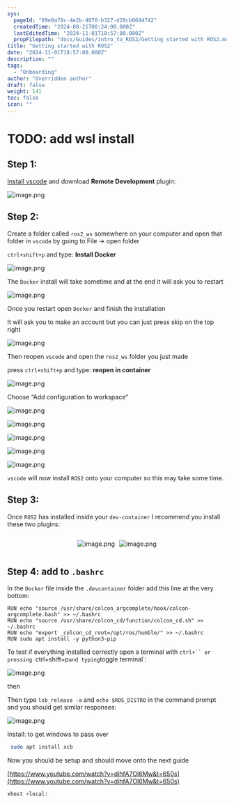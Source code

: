 ```yaml
---
sys:
  pageId: "89e0a78c-4e2b-4070-b327-d28cb0694742"
  createdTime: "2024-08-21T00:24:00.000Z"
  lastEditedTime: "2024-11-01T18:57:00.000Z"
  propFilepath: "docs/Guides/intro_to_ROS2/Getting started with ROS2.md"
title: "Getting started with ROS2"
date: "2024-11-01T18:57:00.000Z"
description: ""
tags:
  - "Onboarding"
author: "Overridden author"
draft: false
weight: 141
toc: false
icon: ""
---
```


# TODO: add wsl install

## Step 1:

[Install vscode](https://code.visualstudio.com/download) and download **Remote Development** plugin:

![image.png](https://prod-files-secure.s3.us-west-2.amazonaws.com/d518164a-d88e-44d1-a4ee-3adb3bd8bce0/efb52993-1881-4a40-b95e-6f020334f022/image.png?X-Amz-Algorithm=AWS4-HMAC-SHA256&X-Amz-Content-Sha256=UNSIGNED-PAYLOAD&X-Amz-Credential=ASIAZI2LB4665KQGSOW6%2F20250216%2Fus-west-2%2Fs3%2Faws4_request&X-Amz-Date=20250216T220254Z&X-Amz-Expires=3600&X-Amz-Security-Token=IQoJb3JpZ2luX2VjED0aCXVzLXdlc3QtMiJIMEYCIQDMWvYbeufkGajRSlzDW5VtkqWflVUNFZgQU9cQwkX0bQIhAMtkUtHI7IUWpaZfcaRG9PCKEcDNrpkhdXC%2FFERm0iPbKv8DCGYQABoMNjM3NDIzMTgzODA1IgzMaJ5qhWMinT6R2x4q3AMS91qH3eKabc30nPcVRruFkwLYQPn%2Fb1W3frbIv9OF467IGUIzbPnrZl9ZknRiuQyXlByDdbyjZ9eQ%2FqUkNuiCKRq6krBfXNo8uId6JTnFKQJwJKIbNTc3gd2KLZ9p1bLSBI9r6BnX5wCzbEVkcQYdihdsp2Z3GsIoePTIU46iBOhw0SNxOaimTix5%2FSJQXV379Vh%2B8%2FMUbJLMIn9ZCQy4gb2WOEPeZwla7qD6tXJLukcsmNeU2SHf5MmoSpX1zSNtZtc%2Fl6l3V%2B%2BLN4350dNWMrrp%2F5VGQIC8StfrNHFuLZuPcIqSMh%2BzK88%2FbihA12OeDL0xSTxEtAr29dMQJ2prhPMTdqBlmFjzH3eurnaeVR8rcsQ1Z%2BVo6JRamVcw4KO2ITjs1mMQrp3jz9GhscTmfg%2BG8dBwkZOpZmEWzSZUH%2BeRUKVcAcBaWOa6h6qMssxQfZd4KhIShN6PjMY%2BUUIXNYNLlgRGDg6LtOa%2FwTf4e1RX7lAwBrZxPNPRFeWrakQ4F9%2BUvAIMbwGxfqQWSDe6dRLujkHm7M7svY%2B4%2B388GuJdvKlFjA2RDP0FalqlUO3O4fM3nJi0DUPOiDuEsz8kRQ0tQYL5mNGQjCPTg01T7prI5SUVEUXBCjtOeDDKpMm9BjqkAUR%2FW4tSrPbk2l0t0VmQGl266ABfhr4E6dDF1F%2FILK%2B3Z6yrMTIG9zk0MwCXsCUtIOciBSRDj9sIT867mn1JV4VarhvkdHzJ5KBKsfreeotQJUks1bQAlFYSwABbh7r11IljnUzPOwlVYR%2FQKfYSm9vlHxdLmEl0zyHGEoMLaxv8suF9TSDDoQQGik0QiSjrugxLT2aZ1mBnAihrNXmhoq4o%2FnNP&X-Amz-Signature=46945bf2bed888fb61c6abdaa61526e5a2cf9307ea336d29d90191d286d8acc2&X-Amz-SignedHeaders=host&x-id=GetObject)

## Step 2:

Create a folder called `ros2_ws` somewhere on your computer and open that folder in `vscode` by going to File → open folder 

`ctrl+shift+p` and type: **Install Docker**

![image.png](https://prod-files-secure.s3.us-west-2.amazonaws.com/d518164a-d88e-44d1-a4ee-3adb3bd8bce0/2269dc0e-1cd5-47ff-bceb-c04ad9b2eab0/image.png?X-Amz-Algorithm=AWS4-HMAC-SHA256&X-Amz-Content-Sha256=UNSIGNED-PAYLOAD&X-Amz-Credential=ASIAZI2LB4665KQGSOW6%2F20250216%2Fus-west-2%2Fs3%2Faws4_request&X-Amz-Date=20250216T220254Z&X-Amz-Expires=3600&X-Amz-Security-Token=IQoJb3JpZ2luX2VjED0aCXVzLXdlc3QtMiJIMEYCIQDMWvYbeufkGajRSlzDW5VtkqWflVUNFZgQU9cQwkX0bQIhAMtkUtHI7IUWpaZfcaRG9PCKEcDNrpkhdXC%2FFERm0iPbKv8DCGYQABoMNjM3NDIzMTgzODA1IgzMaJ5qhWMinT6R2x4q3AMS91qH3eKabc30nPcVRruFkwLYQPn%2Fb1W3frbIv9OF467IGUIzbPnrZl9ZknRiuQyXlByDdbyjZ9eQ%2FqUkNuiCKRq6krBfXNo8uId6JTnFKQJwJKIbNTc3gd2KLZ9p1bLSBI9r6BnX5wCzbEVkcQYdihdsp2Z3GsIoePTIU46iBOhw0SNxOaimTix5%2FSJQXV379Vh%2B8%2FMUbJLMIn9ZCQy4gb2WOEPeZwla7qD6tXJLukcsmNeU2SHf5MmoSpX1zSNtZtc%2Fl6l3V%2B%2BLN4350dNWMrrp%2F5VGQIC8StfrNHFuLZuPcIqSMh%2BzK88%2FbihA12OeDL0xSTxEtAr29dMQJ2prhPMTdqBlmFjzH3eurnaeVR8rcsQ1Z%2BVo6JRamVcw4KO2ITjs1mMQrp3jz9GhscTmfg%2BG8dBwkZOpZmEWzSZUH%2BeRUKVcAcBaWOa6h6qMssxQfZd4KhIShN6PjMY%2BUUIXNYNLlgRGDg6LtOa%2FwTf4e1RX7lAwBrZxPNPRFeWrakQ4F9%2BUvAIMbwGxfqQWSDe6dRLujkHm7M7svY%2B4%2B388GuJdvKlFjA2RDP0FalqlUO3O4fM3nJi0DUPOiDuEsz8kRQ0tQYL5mNGQjCPTg01T7prI5SUVEUXBCjtOeDDKpMm9BjqkAUR%2FW4tSrPbk2l0t0VmQGl266ABfhr4E6dDF1F%2FILK%2B3Z6yrMTIG9zk0MwCXsCUtIOciBSRDj9sIT867mn1JV4VarhvkdHzJ5KBKsfreeotQJUks1bQAlFYSwABbh7r11IljnUzPOwlVYR%2FQKfYSm9vlHxdLmEl0zyHGEoMLaxv8suF9TSDDoQQGik0QiSjrugxLT2aZ1mBnAihrNXmhoq4o%2FnNP&X-Amz-Signature=788f3bf7bf51faf7cb776ea6c9fb5a573ae464e3778ae50630ae31823ed5d96e&X-Amz-SignedHeaders=host&x-id=GetObject)

The `Docker` install will take sometime and at the end it will ask you to restart

![image.png](https://prod-files-secure.s3.us-west-2.amazonaws.com/d518164a-d88e-44d1-a4ee-3adb3bd8bce0/ed233f78-be33-4b1f-b89c-9c346c0e961e/image.png?X-Amz-Algorithm=AWS4-HMAC-SHA256&X-Amz-Content-Sha256=UNSIGNED-PAYLOAD&X-Amz-Credential=ASIAZI2LB4665KQGSOW6%2F20250216%2Fus-west-2%2Fs3%2Faws4_request&X-Amz-Date=20250216T220254Z&X-Amz-Expires=3600&X-Amz-Security-Token=IQoJb3JpZ2luX2VjED0aCXVzLXdlc3QtMiJIMEYCIQDMWvYbeufkGajRSlzDW5VtkqWflVUNFZgQU9cQwkX0bQIhAMtkUtHI7IUWpaZfcaRG9PCKEcDNrpkhdXC%2FFERm0iPbKv8DCGYQABoMNjM3NDIzMTgzODA1IgzMaJ5qhWMinT6R2x4q3AMS91qH3eKabc30nPcVRruFkwLYQPn%2Fb1W3frbIv9OF467IGUIzbPnrZl9ZknRiuQyXlByDdbyjZ9eQ%2FqUkNuiCKRq6krBfXNo8uId6JTnFKQJwJKIbNTc3gd2KLZ9p1bLSBI9r6BnX5wCzbEVkcQYdihdsp2Z3GsIoePTIU46iBOhw0SNxOaimTix5%2FSJQXV379Vh%2B8%2FMUbJLMIn9ZCQy4gb2WOEPeZwla7qD6tXJLukcsmNeU2SHf5MmoSpX1zSNtZtc%2Fl6l3V%2B%2BLN4350dNWMrrp%2F5VGQIC8StfrNHFuLZuPcIqSMh%2BzK88%2FbihA12OeDL0xSTxEtAr29dMQJ2prhPMTdqBlmFjzH3eurnaeVR8rcsQ1Z%2BVo6JRamVcw4KO2ITjs1mMQrp3jz9GhscTmfg%2BG8dBwkZOpZmEWzSZUH%2BeRUKVcAcBaWOa6h6qMssxQfZd4KhIShN6PjMY%2BUUIXNYNLlgRGDg6LtOa%2FwTf4e1RX7lAwBrZxPNPRFeWrakQ4F9%2BUvAIMbwGxfqQWSDe6dRLujkHm7M7svY%2B4%2B388GuJdvKlFjA2RDP0FalqlUO3O4fM3nJi0DUPOiDuEsz8kRQ0tQYL5mNGQjCPTg01T7prI5SUVEUXBCjtOeDDKpMm9BjqkAUR%2FW4tSrPbk2l0t0VmQGl266ABfhr4E6dDF1F%2FILK%2B3Z6yrMTIG9zk0MwCXsCUtIOciBSRDj9sIT867mn1JV4VarhvkdHzJ5KBKsfreeotQJUks1bQAlFYSwABbh7r11IljnUzPOwlVYR%2FQKfYSm9vlHxdLmEl0zyHGEoMLaxv8suF9TSDDoQQGik0QiSjrugxLT2aZ1mBnAihrNXmhoq4o%2FnNP&X-Amz-Signature=6a1120e94718ad19780f6b46ca65f7061309bef3fe120b59e75ab3feb01ca6dd&X-Amz-SignedHeaders=host&x-id=GetObject)

Once you restart open `Docker` and finish the installation

It will ask you to make an account but you can just press skip on the top right

![image.png](https://prod-files-secure.s3.us-west-2.amazonaws.com/d518164a-d88e-44d1-a4ee-3adb3bd8bce0/21010ad9-1659-4fd9-9f59-9932a09b2a3d/image.png?X-Amz-Algorithm=AWS4-HMAC-SHA256&X-Amz-Content-Sha256=UNSIGNED-PAYLOAD&X-Amz-Credential=ASIAZI2LB4665KQGSOW6%2F20250216%2Fus-west-2%2Fs3%2Faws4_request&X-Amz-Date=20250216T220254Z&X-Amz-Expires=3600&X-Amz-Security-Token=IQoJb3JpZ2luX2VjED0aCXVzLXdlc3QtMiJIMEYCIQDMWvYbeufkGajRSlzDW5VtkqWflVUNFZgQU9cQwkX0bQIhAMtkUtHI7IUWpaZfcaRG9PCKEcDNrpkhdXC%2FFERm0iPbKv8DCGYQABoMNjM3NDIzMTgzODA1IgzMaJ5qhWMinT6R2x4q3AMS91qH3eKabc30nPcVRruFkwLYQPn%2Fb1W3frbIv9OF467IGUIzbPnrZl9ZknRiuQyXlByDdbyjZ9eQ%2FqUkNuiCKRq6krBfXNo8uId6JTnFKQJwJKIbNTc3gd2KLZ9p1bLSBI9r6BnX5wCzbEVkcQYdihdsp2Z3GsIoePTIU46iBOhw0SNxOaimTix5%2FSJQXV379Vh%2B8%2FMUbJLMIn9ZCQy4gb2WOEPeZwla7qD6tXJLukcsmNeU2SHf5MmoSpX1zSNtZtc%2Fl6l3V%2B%2BLN4350dNWMrrp%2F5VGQIC8StfrNHFuLZuPcIqSMh%2BzK88%2FbihA12OeDL0xSTxEtAr29dMQJ2prhPMTdqBlmFjzH3eurnaeVR8rcsQ1Z%2BVo6JRamVcw4KO2ITjs1mMQrp3jz9GhscTmfg%2BG8dBwkZOpZmEWzSZUH%2BeRUKVcAcBaWOa6h6qMssxQfZd4KhIShN6PjMY%2BUUIXNYNLlgRGDg6LtOa%2FwTf4e1RX7lAwBrZxPNPRFeWrakQ4F9%2BUvAIMbwGxfqQWSDe6dRLujkHm7M7svY%2B4%2B388GuJdvKlFjA2RDP0FalqlUO3O4fM3nJi0DUPOiDuEsz8kRQ0tQYL5mNGQjCPTg01T7prI5SUVEUXBCjtOeDDKpMm9BjqkAUR%2FW4tSrPbk2l0t0VmQGl266ABfhr4E6dDF1F%2FILK%2B3Z6yrMTIG9zk0MwCXsCUtIOciBSRDj9sIT867mn1JV4VarhvkdHzJ5KBKsfreeotQJUks1bQAlFYSwABbh7r11IljnUzPOwlVYR%2FQKfYSm9vlHxdLmEl0zyHGEoMLaxv8suF9TSDDoQQGik0QiSjrugxLT2aZ1mBnAihrNXmhoq4o%2FnNP&X-Amz-Signature=641f136d4722b93182e67abd949726727805ca1205086d0e951213f6b2aa1491&X-Amz-SignedHeaders=host&x-id=GetObject)

Then reopen `vscode` and open the `ros2_ws` folder you just made

press `ctrl+shift+p` and type: **reopen in container**

![image.png](https://prod-files-secure.s3.us-west-2.amazonaws.com/d518164a-d88e-44d1-a4ee-3adb3bd8bce0/4e93b8c2-41ad-488c-8095-c74205196118/image.png?X-Amz-Algorithm=AWS4-HMAC-SHA256&X-Amz-Content-Sha256=UNSIGNED-PAYLOAD&X-Amz-Credential=ASIAZI2LB4665KQGSOW6%2F20250216%2Fus-west-2%2Fs3%2Faws4_request&X-Amz-Date=20250216T220254Z&X-Amz-Expires=3600&X-Amz-Security-Token=IQoJb3JpZ2luX2VjED0aCXVzLXdlc3QtMiJIMEYCIQDMWvYbeufkGajRSlzDW5VtkqWflVUNFZgQU9cQwkX0bQIhAMtkUtHI7IUWpaZfcaRG9PCKEcDNrpkhdXC%2FFERm0iPbKv8DCGYQABoMNjM3NDIzMTgzODA1IgzMaJ5qhWMinT6R2x4q3AMS91qH3eKabc30nPcVRruFkwLYQPn%2Fb1W3frbIv9OF467IGUIzbPnrZl9ZknRiuQyXlByDdbyjZ9eQ%2FqUkNuiCKRq6krBfXNo8uId6JTnFKQJwJKIbNTc3gd2KLZ9p1bLSBI9r6BnX5wCzbEVkcQYdihdsp2Z3GsIoePTIU46iBOhw0SNxOaimTix5%2FSJQXV379Vh%2B8%2FMUbJLMIn9ZCQy4gb2WOEPeZwla7qD6tXJLukcsmNeU2SHf5MmoSpX1zSNtZtc%2Fl6l3V%2B%2BLN4350dNWMrrp%2F5VGQIC8StfrNHFuLZuPcIqSMh%2BzK88%2FbihA12OeDL0xSTxEtAr29dMQJ2prhPMTdqBlmFjzH3eurnaeVR8rcsQ1Z%2BVo6JRamVcw4KO2ITjs1mMQrp3jz9GhscTmfg%2BG8dBwkZOpZmEWzSZUH%2BeRUKVcAcBaWOa6h6qMssxQfZd4KhIShN6PjMY%2BUUIXNYNLlgRGDg6LtOa%2FwTf4e1RX7lAwBrZxPNPRFeWrakQ4F9%2BUvAIMbwGxfqQWSDe6dRLujkHm7M7svY%2B4%2B388GuJdvKlFjA2RDP0FalqlUO3O4fM3nJi0DUPOiDuEsz8kRQ0tQYL5mNGQjCPTg01T7prI5SUVEUXBCjtOeDDKpMm9BjqkAUR%2FW4tSrPbk2l0t0VmQGl266ABfhr4E6dDF1F%2FILK%2B3Z6yrMTIG9zk0MwCXsCUtIOciBSRDj9sIT867mn1JV4VarhvkdHzJ5KBKsfreeotQJUks1bQAlFYSwABbh7r11IljnUzPOwlVYR%2FQKfYSm9vlHxdLmEl0zyHGEoMLaxv8suF9TSDDoQQGik0QiSjrugxLT2aZ1mBnAihrNXmhoq4o%2FnNP&X-Amz-Signature=a821e72fd55b49927ef73a44783b4a0f8c2aa54609bde4916857518cc5ac5e8f&X-Amz-SignedHeaders=host&x-id=GetObject)

Choose “Add configuration to workspace”

![image.png](https://prod-files-secure.s3.us-west-2.amazonaws.com/d518164a-d88e-44d1-a4ee-3adb3bd8bce0/9560b282-5060-4989-ba37-97e7b2c22476/image.png?X-Amz-Algorithm=AWS4-HMAC-SHA256&X-Amz-Content-Sha256=UNSIGNED-PAYLOAD&X-Amz-Credential=ASIAZI2LB4665KQGSOW6%2F20250216%2Fus-west-2%2Fs3%2Faws4_request&X-Amz-Date=20250216T220254Z&X-Amz-Expires=3600&X-Amz-Security-Token=IQoJb3JpZ2luX2VjED0aCXVzLXdlc3QtMiJIMEYCIQDMWvYbeufkGajRSlzDW5VtkqWflVUNFZgQU9cQwkX0bQIhAMtkUtHI7IUWpaZfcaRG9PCKEcDNrpkhdXC%2FFERm0iPbKv8DCGYQABoMNjM3NDIzMTgzODA1IgzMaJ5qhWMinT6R2x4q3AMS91qH3eKabc30nPcVRruFkwLYQPn%2Fb1W3frbIv9OF467IGUIzbPnrZl9ZknRiuQyXlByDdbyjZ9eQ%2FqUkNuiCKRq6krBfXNo8uId6JTnFKQJwJKIbNTc3gd2KLZ9p1bLSBI9r6BnX5wCzbEVkcQYdihdsp2Z3GsIoePTIU46iBOhw0SNxOaimTix5%2FSJQXV379Vh%2B8%2FMUbJLMIn9ZCQy4gb2WOEPeZwla7qD6tXJLukcsmNeU2SHf5MmoSpX1zSNtZtc%2Fl6l3V%2B%2BLN4350dNWMrrp%2F5VGQIC8StfrNHFuLZuPcIqSMh%2BzK88%2FbihA12OeDL0xSTxEtAr29dMQJ2prhPMTdqBlmFjzH3eurnaeVR8rcsQ1Z%2BVo6JRamVcw4KO2ITjs1mMQrp3jz9GhscTmfg%2BG8dBwkZOpZmEWzSZUH%2BeRUKVcAcBaWOa6h6qMssxQfZd4KhIShN6PjMY%2BUUIXNYNLlgRGDg6LtOa%2FwTf4e1RX7lAwBrZxPNPRFeWrakQ4F9%2BUvAIMbwGxfqQWSDe6dRLujkHm7M7svY%2B4%2B388GuJdvKlFjA2RDP0FalqlUO3O4fM3nJi0DUPOiDuEsz8kRQ0tQYL5mNGQjCPTg01T7prI5SUVEUXBCjtOeDDKpMm9BjqkAUR%2FW4tSrPbk2l0t0VmQGl266ABfhr4E6dDF1F%2FILK%2B3Z6yrMTIG9zk0MwCXsCUtIOciBSRDj9sIT867mn1JV4VarhvkdHzJ5KBKsfreeotQJUks1bQAlFYSwABbh7r11IljnUzPOwlVYR%2FQKfYSm9vlHxdLmEl0zyHGEoMLaxv8suF9TSDDoQQGik0QiSjrugxLT2aZ1mBnAihrNXmhoq4o%2FnNP&X-Amz-Signature=f20d918e97b48ae84c58df079f38f9af3667badf9085141e680cc4667b3ff091&X-Amz-SignedHeaders=host&x-id=GetObject)

![image.png](https://prod-files-secure.s3.us-west-2.amazonaws.com/d518164a-d88e-44d1-a4ee-3adb3bd8bce0/2ee63f81-886b-48e8-a553-dc6e5eac99e4/image.png?X-Amz-Algorithm=AWS4-HMAC-SHA256&X-Amz-Content-Sha256=UNSIGNED-PAYLOAD&X-Amz-Credential=ASIAZI2LB4665KQGSOW6%2F20250216%2Fus-west-2%2Fs3%2Faws4_request&X-Amz-Date=20250216T220254Z&X-Amz-Expires=3600&X-Amz-Security-Token=IQoJb3JpZ2luX2VjED0aCXVzLXdlc3QtMiJIMEYCIQDMWvYbeufkGajRSlzDW5VtkqWflVUNFZgQU9cQwkX0bQIhAMtkUtHI7IUWpaZfcaRG9PCKEcDNrpkhdXC%2FFERm0iPbKv8DCGYQABoMNjM3NDIzMTgzODA1IgzMaJ5qhWMinT6R2x4q3AMS91qH3eKabc30nPcVRruFkwLYQPn%2Fb1W3frbIv9OF467IGUIzbPnrZl9ZknRiuQyXlByDdbyjZ9eQ%2FqUkNuiCKRq6krBfXNo8uId6JTnFKQJwJKIbNTc3gd2KLZ9p1bLSBI9r6BnX5wCzbEVkcQYdihdsp2Z3GsIoePTIU46iBOhw0SNxOaimTix5%2FSJQXV379Vh%2B8%2FMUbJLMIn9ZCQy4gb2WOEPeZwla7qD6tXJLukcsmNeU2SHf5MmoSpX1zSNtZtc%2Fl6l3V%2B%2BLN4350dNWMrrp%2F5VGQIC8StfrNHFuLZuPcIqSMh%2BzK88%2FbihA12OeDL0xSTxEtAr29dMQJ2prhPMTdqBlmFjzH3eurnaeVR8rcsQ1Z%2BVo6JRamVcw4KO2ITjs1mMQrp3jz9GhscTmfg%2BG8dBwkZOpZmEWzSZUH%2BeRUKVcAcBaWOa6h6qMssxQfZd4KhIShN6PjMY%2BUUIXNYNLlgRGDg6LtOa%2FwTf4e1RX7lAwBrZxPNPRFeWrakQ4F9%2BUvAIMbwGxfqQWSDe6dRLujkHm7M7svY%2B4%2B388GuJdvKlFjA2RDP0FalqlUO3O4fM3nJi0DUPOiDuEsz8kRQ0tQYL5mNGQjCPTg01T7prI5SUVEUXBCjtOeDDKpMm9BjqkAUR%2FW4tSrPbk2l0t0VmQGl266ABfhr4E6dDF1F%2FILK%2B3Z6yrMTIG9zk0MwCXsCUtIOciBSRDj9sIT867mn1JV4VarhvkdHzJ5KBKsfreeotQJUks1bQAlFYSwABbh7r11IljnUzPOwlVYR%2FQKfYSm9vlHxdLmEl0zyHGEoMLaxv8suF9TSDDoQQGik0QiSjrugxLT2aZ1mBnAihrNXmhoq4o%2FnNP&X-Amz-Signature=a65ca749385bbc59bc884d778ea5f18c59afe7aef830b2dff199dca646550b5c&X-Amz-SignedHeaders=host&x-id=GetObject)

![image.png](https://prod-files-secure.s3.us-west-2.amazonaws.com/d518164a-d88e-44d1-a4ee-3adb3bd8bce0/ae1580b2-b048-407e-aed9-b584224a7a04/image.png?X-Amz-Algorithm=AWS4-HMAC-SHA256&X-Amz-Content-Sha256=UNSIGNED-PAYLOAD&X-Amz-Credential=ASIAZI2LB4665KQGSOW6%2F20250216%2Fus-west-2%2Fs3%2Faws4_request&X-Amz-Date=20250216T220254Z&X-Amz-Expires=3600&X-Amz-Security-Token=IQoJb3JpZ2luX2VjED0aCXVzLXdlc3QtMiJIMEYCIQDMWvYbeufkGajRSlzDW5VtkqWflVUNFZgQU9cQwkX0bQIhAMtkUtHI7IUWpaZfcaRG9PCKEcDNrpkhdXC%2FFERm0iPbKv8DCGYQABoMNjM3NDIzMTgzODA1IgzMaJ5qhWMinT6R2x4q3AMS91qH3eKabc30nPcVRruFkwLYQPn%2Fb1W3frbIv9OF467IGUIzbPnrZl9ZknRiuQyXlByDdbyjZ9eQ%2FqUkNuiCKRq6krBfXNo8uId6JTnFKQJwJKIbNTc3gd2KLZ9p1bLSBI9r6BnX5wCzbEVkcQYdihdsp2Z3GsIoePTIU46iBOhw0SNxOaimTix5%2FSJQXV379Vh%2B8%2FMUbJLMIn9ZCQy4gb2WOEPeZwla7qD6tXJLukcsmNeU2SHf5MmoSpX1zSNtZtc%2Fl6l3V%2B%2BLN4350dNWMrrp%2F5VGQIC8StfrNHFuLZuPcIqSMh%2BzK88%2FbihA12OeDL0xSTxEtAr29dMQJ2prhPMTdqBlmFjzH3eurnaeVR8rcsQ1Z%2BVo6JRamVcw4KO2ITjs1mMQrp3jz9GhscTmfg%2BG8dBwkZOpZmEWzSZUH%2BeRUKVcAcBaWOa6h6qMssxQfZd4KhIShN6PjMY%2BUUIXNYNLlgRGDg6LtOa%2FwTf4e1RX7lAwBrZxPNPRFeWrakQ4F9%2BUvAIMbwGxfqQWSDe6dRLujkHm7M7svY%2B4%2B388GuJdvKlFjA2RDP0FalqlUO3O4fM3nJi0DUPOiDuEsz8kRQ0tQYL5mNGQjCPTg01T7prI5SUVEUXBCjtOeDDKpMm9BjqkAUR%2FW4tSrPbk2l0t0VmQGl266ABfhr4E6dDF1F%2FILK%2B3Z6yrMTIG9zk0MwCXsCUtIOciBSRDj9sIT867mn1JV4VarhvkdHzJ5KBKsfreeotQJUks1bQAlFYSwABbh7r11IljnUzPOwlVYR%2FQKfYSm9vlHxdLmEl0zyHGEoMLaxv8suF9TSDDoQQGik0QiSjrugxLT2aZ1mBnAihrNXmhoq4o%2FnNP&X-Amz-Signature=66d1899fdaff52ddd9ef6be2463ff768275f8e3e8793cc4af0e3c3838a337d17&X-Amz-SignedHeaders=host&x-id=GetObject)

![image.png](https://prod-files-secure.s3.us-west-2.amazonaws.com/d518164a-d88e-44d1-a4ee-3adb3bd8bce0/53255b28-f75e-430f-b9e3-c0ac8577e42b/image.png?X-Amz-Algorithm=AWS4-HMAC-SHA256&X-Amz-Content-Sha256=UNSIGNED-PAYLOAD&X-Amz-Credential=ASIAZI2LB4665KQGSOW6%2F20250216%2Fus-west-2%2Fs3%2Faws4_request&X-Amz-Date=20250216T220254Z&X-Amz-Expires=3600&X-Amz-Security-Token=IQoJb3JpZ2luX2VjED0aCXVzLXdlc3QtMiJIMEYCIQDMWvYbeufkGajRSlzDW5VtkqWflVUNFZgQU9cQwkX0bQIhAMtkUtHI7IUWpaZfcaRG9PCKEcDNrpkhdXC%2FFERm0iPbKv8DCGYQABoMNjM3NDIzMTgzODA1IgzMaJ5qhWMinT6R2x4q3AMS91qH3eKabc30nPcVRruFkwLYQPn%2Fb1W3frbIv9OF467IGUIzbPnrZl9ZknRiuQyXlByDdbyjZ9eQ%2FqUkNuiCKRq6krBfXNo8uId6JTnFKQJwJKIbNTc3gd2KLZ9p1bLSBI9r6BnX5wCzbEVkcQYdihdsp2Z3GsIoePTIU46iBOhw0SNxOaimTix5%2FSJQXV379Vh%2B8%2FMUbJLMIn9ZCQy4gb2WOEPeZwla7qD6tXJLukcsmNeU2SHf5MmoSpX1zSNtZtc%2Fl6l3V%2B%2BLN4350dNWMrrp%2F5VGQIC8StfrNHFuLZuPcIqSMh%2BzK88%2FbihA12OeDL0xSTxEtAr29dMQJ2prhPMTdqBlmFjzH3eurnaeVR8rcsQ1Z%2BVo6JRamVcw4KO2ITjs1mMQrp3jz9GhscTmfg%2BG8dBwkZOpZmEWzSZUH%2BeRUKVcAcBaWOa6h6qMssxQfZd4KhIShN6PjMY%2BUUIXNYNLlgRGDg6LtOa%2FwTf4e1RX7lAwBrZxPNPRFeWrakQ4F9%2BUvAIMbwGxfqQWSDe6dRLujkHm7M7svY%2B4%2B388GuJdvKlFjA2RDP0FalqlUO3O4fM3nJi0DUPOiDuEsz8kRQ0tQYL5mNGQjCPTg01T7prI5SUVEUXBCjtOeDDKpMm9BjqkAUR%2FW4tSrPbk2l0t0VmQGl266ABfhr4E6dDF1F%2FILK%2B3Z6yrMTIG9zk0MwCXsCUtIOciBSRDj9sIT867mn1JV4VarhvkdHzJ5KBKsfreeotQJUks1bQAlFYSwABbh7r11IljnUzPOwlVYR%2FQKfYSm9vlHxdLmEl0zyHGEoMLaxv8suF9TSDDoQQGik0QiSjrugxLT2aZ1mBnAihrNXmhoq4o%2FnNP&X-Amz-Signature=44997bba6b72e7fa607791497a1bc22140821866d2f9d61d75999e89d8600834&X-Amz-SignedHeaders=host&x-id=GetObject)

![image.png](https://prod-files-secure.s3.us-west-2.amazonaws.com/d518164a-d88e-44d1-a4ee-3adb3bd8bce0/7c562767-5af9-4ffb-97d1-327bcdf4ee00/image.png?X-Amz-Algorithm=AWS4-HMAC-SHA256&X-Amz-Content-Sha256=UNSIGNED-PAYLOAD&X-Amz-Credential=ASIAZI2LB4665KQGSOW6%2F20250216%2Fus-west-2%2Fs3%2Faws4_request&X-Amz-Date=20250216T220254Z&X-Amz-Expires=3600&X-Amz-Security-Token=IQoJb3JpZ2luX2VjED0aCXVzLXdlc3QtMiJIMEYCIQDMWvYbeufkGajRSlzDW5VtkqWflVUNFZgQU9cQwkX0bQIhAMtkUtHI7IUWpaZfcaRG9PCKEcDNrpkhdXC%2FFERm0iPbKv8DCGYQABoMNjM3NDIzMTgzODA1IgzMaJ5qhWMinT6R2x4q3AMS91qH3eKabc30nPcVRruFkwLYQPn%2Fb1W3frbIv9OF467IGUIzbPnrZl9ZknRiuQyXlByDdbyjZ9eQ%2FqUkNuiCKRq6krBfXNo8uId6JTnFKQJwJKIbNTc3gd2KLZ9p1bLSBI9r6BnX5wCzbEVkcQYdihdsp2Z3GsIoePTIU46iBOhw0SNxOaimTix5%2FSJQXV379Vh%2B8%2FMUbJLMIn9ZCQy4gb2WOEPeZwla7qD6tXJLukcsmNeU2SHf5MmoSpX1zSNtZtc%2Fl6l3V%2B%2BLN4350dNWMrrp%2F5VGQIC8StfrNHFuLZuPcIqSMh%2BzK88%2FbihA12OeDL0xSTxEtAr29dMQJ2prhPMTdqBlmFjzH3eurnaeVR8rcsQ1Z%2BVo6JRamVcw4KO2ITjs1mMQrp3jz9GhscTmfg%2BG8dBwkZOpZmEWzSZUH%2BeRUKVcAcBaWOa6h6qMssxQfZd4KhIShN6PjMY%2BUUIXNYNLlgRGDg6LtOa%2FwTf4e1RX7lAwBrZxPNPRFeWrakQ4F9%2BUvAIMbwGxfqQWSDe6dRLujkHm7M7svY%2B4%2B388GuJdvKlFjA2RDP0FalqlUO3O4fM3nJi0DUPOiDuEsz8kRQ0tQYL5mNGQjCPTg01T7prI5SUVEUXBCjtOeDDKpMm9BjqkAUR%2FW4tSrPbk2l0t0VmQGl266ABfhr4E6dDF1F%2FILK%2B3Z6yrMTIG9zk0MwCXsCUtIOciBSRDj9sIT867mn1JV4VarhvkdHzJ5KBKsfreeotQJUks1bQAlFYSwABbh7r11IljnUzPOwlVYR%2FQKfYSm9vlHxdLmEl0zyHGEoMLaxv8suF9TSDDoQQGik0QiSjrugxLT2aZ1mBnAihrNXmhoq4o%2FnNP&X-Amz-Signature=c1e091413204fe1df44985cfb61aeecec68ecc406a4dd3dd5eeb160bf957af56&X-Amz-SignedHeaders=host&x-id=GetObject)

`vscode` will now install `ROS2` onto your computer so this may take some time.

## Step 3:

Once `ROS2` has installed inside your `dev-container` I recommend you install these two plugins:

<div style="display: flex;flex-direction: row; column-gap:10px; max-width: 630px;justify-content: center;">
<div>

![image.png](https://prod-files-secure.s3.us-west-2.amazonaws.com/d518164a-d88e-44d1-a4ee-3adb3bd8bce0/3fc3d550-5a54-4ba1-ba6b-faa01cdb7369/image.png?X-Amz-Algorithm=AWS4-HMAC-SHA256&X-Amz-Content-Sha256=UNSIGNED-PAYLOAD&X-Amz-Credential=ASIAZI2LB466QWGWHSI2%2F20250216%2Fus-west-2%2Fs3%2Faws4_request&X-Amz-Date=20250216T220257Z&X-Amz-Expires=3600&X-Amz-Security-Token=IQoJb3JpZ2luX2VjED0aCXVzLXdlc3QtMiJGMEQCIGtFuM4x9gpQhmq6J3YSMr6i3KURvLzy%2FgYe4X9r2D6NAiAlRxivgJ63H71sTObIQ%2Fi%2FnF1q1WLmZEkbFZOYic6x%2FSr%2FAwhmEAAaDDYzNzQyMzE4MzgwNSIMjJCZf1nAPzLiRXurKtwD4BQFkfIKDLBEJwDTqdFsK9Rs1xLRK9JhnPU6iB1Hqt9BBeyboCWWbHW1b%2Bg67kedEaZ4L0%2FGk%2FPz%2BXr67cAEExQtHmi57iQC%2BiFfny4On3axbgvRI1SJwQf12QqBbQaq%2BBvrVPbPjpWVASIlZ6hk6skTLt5AMnMxV0HVBMPkiIwKIKhfXjV6Shbwn5rAf1um%2BR7Y621fYtaWr4vbI4SQ3%2Fgi7cSda5%2BKm1uSb7FWuWtxg5taVJ1QZOMvXOb9Xbbc2yqG5mwVYTyL4%2Bu%2FD0XSyst7QDs1oHk2851sxQ%2FMVdBUUQfRsTRvcmO3ekkF7DY%2BNx43cW9YQ2sH99MSZ2SsRLNHCbqPPqCKeI3MEhWQS%2BlkL%2FLOrjOS%2BT6aCiQZSFzLsYOAakbB2vSb2LJ9VX5KvuJz8Rqe4M8V%2BAil4vG%2FR0MP6%2FUB1IyA63eAk5mneeQopsfWJdKBzYQiIQct%2FEplavWNpTFxsf9VVvPwSLytW5GDySTvf0RMx7PLX7fQScs9YZEpSENb0fjptkXCsZbB3CaSvLxCa0KnZGSNw7wxxmiFDbklPL1lGqxzujwb5AuJoLSYFTwtYXugmtX1dBwPPvT7QV0iUv0eg6iZtFB7Qf2IJAWQduOUMOyEWd0wwKTJvQY6pgHGoH2BQirpkkcj4i60cPUoat4FwurtVvDfl7bAyMgQe%2BlG3nzQTexXC8ILWsoLAOkQa%2FDttxZEou8tl%2F4UNh45b1L5ZcEBDMvXjjtDRvKBDIV%2BNkD8t0xkRdHrs2tyMuHFUoJ%2BIr2XmE2gYZdyXGNBixuHMUx40BDke%2B8W4adSk6z3z%2BKl3pUe670LyegB4DpWh7sNpV1NCUC1wDtF%2Fd1DZ6b4v%2FsW&X-Amz-Signature=e9470e801b84650d312144a44ce321761d6bb8f661fdde087745654e78d9d0cd&X-Amz-SignedHeaders=host&x-id=GetObject)

</div>
<div>

![image.png](https://prod-files-secure.s3.us-west-2.amazonaws.com/d518164a-d88e-44d1-a4ee-3adb3bd8bce0/d994cc66-13c2-4093-a5a3-f84cf4601a82/image.png?X-Amz-Algorithm=AWS4-HMAC-SHA256&X-Amz-Content-Sha256=UNSIGNED-PAYLOAD&X-Amz-Credential=ASIAZI2LB466YQWMBFNR%2F20250216%2Fus-west-2%2Fs3%2Faws4_request&X-Amz-Date=20250216T220257Z&X-Amz-Expires=3600&X-Amz-Security-Token=IQoJb3JpZ2luX2VjED0aCXVzLXdlc3QtMiJGMEQCIHTQgWn77kbkRdbEVOTenv3Xv%2F4ZfKvwavf4uhNlElZ0AiBh4cFg8NJraeApoEjrG18g7HzqBYwr5dKM45WNTFS9xCr%2FAwhmEAAaDDYzNzQyMzE4MzgwNSIMbOslgFATpQMIbEDmKtwDfS2xAJFB6uwmdEq7yM3fJwwJMQDxW55b74vIJoA%2BxfnzHsKOCmTPE%2F2ubNLhq%2F2nQBoVwafJNG5XQ0QcaaLau0sWrCLHDBzsTRrEdFhKQ3s%2B8NN%2FSgVkub9RcYW6AWFFf4G0d3pwgRr5324i02K3%2F2rb7A4w9Rob1YO5Go62Pee5%2BMh9Xgm5WRGD7AcwqFqiaL3IvMBM7D%2FDybdiXY5ZquLuvbZqWDM61BwcXYHQ3X1OyDCwn4bnkImyftVrizNyVKfWjEYk1AG7UUZEuyb9vp%2FxOGrPfYS85gL7jz7sS1LSsMTPA%2BU%2FV66E3L2sQRGJdZt%2FGLgeKVY2cfd4hUDCcSQ5ymQ0FyzQjrhf8djNbnHhhRcu3b2Il5Wr%2BhoVIN%2BiPKZ56mfrEcZ32DI%2FntipsFNfVM0vfSCDHFmftu0ZLZ%2BJe45LFuSpdfI9S9bS0LT2BY0ZKVN7On10zKqaWPlPNwQoep6ryrCZtrNpQwIGZEnYIjpzk0H4ZlDazgdzM2EoC8OtzEH7jdj%2BU8jIwbdmn%2FAYUeelR7ZqzOoMeM7ELoV%2FTS5bdw%2FXU1fghs1LRDVW%2Bj3KZyd6nLydKK244pFIOkysjI8Fg2kI0iahpC1S9qg%2F4FZYBgsPkHHXQnowvqTJvQY6pgH39Q%2BMAGyVVCeBy66om%2F%2FILDnzFvBZW%2BJ%2BsCFmfaoWpm9R4itM7oRPaRlrvJAgd53%2FsMBCA2rtoVHtTIbMGUiwWJXkazxWQ9N1wa606KXP%2BW4ufeFHkoKFEPEWOCsPRCKrzUHHdQzWXsqFQ1BoA3YTZzPg4oc3iopYlzOMFotcKbykMhutLnbu%2B5xaWgN0y9r%2BntB0DkCNgFLBRpTCPK3DnVCLZmyk&X-Amz-Signature=36d2dd635607f40234436051251269a9acddf057e7d55ce253c5b4aba233b7ee&X-Amz-SignedHeaders=host&x-id=GetObject)

</div>
</div>

## Step 4: add to `.bashrc`

In the `Docker` file inside the `.devcontainer` folder add this line at the very bottom: 

```docker
RUN echo "source /usr/share/colcon_argcomplete/hook/colcon-argcomplete.bash" >> ~/.bashrc
RUN echo "source /usr/share/colcon_cd/function/colcon_cd.sh" >> ~/.bashrc
RUN echo "export _colcon_cd_root=/opt/ros/humble/" >> ~/.bashrc
RUN sudo apt install -y python3-pip 
```

To test if everything installed correctly open a terminal with `ctrl+`` or pressing `ctrl+shift+p` and typing `toggle terminal`:

![image.png](https://prod-files-secure.s3.us-west-2.amazonaws.com/d518164a-d88e-44d1-a4ee-3adb3bd8bce0/6a4943d8-b04e-4c02-9a58-775f3384d1a5/image.png?X-Amz-Algorithm=AWS4-HMAC-SHA256&X-Amz-Content-Sha256=UNSIGNED-PAYLOAD&X-Amz-Credential=ASIAZI2LB4665KQGSOW6%2F20250216%2Fus-west-2%2Fs3%2Faws4_request&X-Amz-Date=20250216T220254Z&X-Amz-Expires=3600&X-Amz-Security-Token=IQoJb3JpZ2luX2VjED0aCXVzLXdlc3QtMiJIMEYCIQDMWvYbeufkGajRSlzDW5VtkqWflVUNFZgQU9cQwkX0bQIhAMtkUtHI7IUWpaZfcaRG9PCKEcDNrpkhdXC%2FFERm0iPbKv8DCGYQABoMNjM3NDIzMTgzODA1IgzMaJ5qhWMinT6R2x4q3AMS91qH3eKabc30nPcVRruFkwLYQPn%2Fb1W3frbIv9OF467IGUIzbPnrZl9ZknRiuQyXlByDdbyjZ9eQ%2FqUkNuiCKRq6krBfXNo8uId6JTnFKQJwJKIbNTc3gd2KLZ9p1bLSBI9r6BnX5wCzbEVkcQYdihdsp2Z3GsIoePTIU46iBOhw0SNxOaimTix5%2FSJQXV379Vh%2B8%2FMUbJLMIn9ZCQy4gb2WOEPeZwla7qD6tXJLukcsmNeU2SHf5MmoSpX1zSNtZtc%2Fl6l3V%2B%2BLN4350dNWMrrp%2F5VGQIC8StfrNHFuLZuPcIqSMh%2BzK88%2FbihA12OeDL0xSTxEtAr29dMQJ2prhPMTdqBlmFjzH3eurnaeVR8rcsQ1Z%2BVo6JRamVcw4KO2ITjs1mMQrp3jz9GhscTmfg%2BG8dBwkZOpZmEWzSZUH%2BeRUKVcAcBaWOa6h6qMssxQfZd4KhIShN6PjMY%2BUUIXNYNLlgRGDg6LtOa%2FwTf4e1RX7lAwBrZxPNPRFeWrakQ4F9%2BUvAIMbwGxfqQWSDe6dRLujkHm7M7svY%2B4%2B388GuJdvKlFjA2RDP0FalqlUO3O4fM3nJi0DUPOiDuEsz8kRQ0tQYL5mNGQjCPTg01T7prI5SUVEUXBCjtOeDDKpMm9BjqkAUR%2FW4tSrPbk2l0t0VmQGl266ABfhr4E6dDF1F%2FILK%2B3Z6yrMTIG9zk0MwCXsCUtIOciBSRDj9sIT867mn1JV4VarhvkdHzJ5KBKsfreeotQJUks1bQAlFYSwABbh7r11IljnUzPOwlVYR%2FQKfYSm9vlHxdLmEl0zyHGEoMLaxv8suF9TSDDoQQGik0QiSjrugxLT2aZ1mBnAihrNXmhoq4o%2FnNP&X-Amz-Signature=dd0423c7f4d4f9c871822957b17676a308b1c0e7f3fcd3a95fe873acca1319e1&X-Amz-SignedHeaders=host&x-id=GetObject)

then 

Then type `lsb_release -a` and `echo $ROS_DISTRO` in the command prompt and you should get similar responses:

![image.png](https://prod-files-secure.s3.us-west-2.amazonaws.com/d518164a-d88e-44d1-a4ee-3adb3bd8bce0/3e635dec-a805-4e85-8b9e-d000e5b71a4e/image.png?X-Amz-Algorithm=AWS4-HMAC-SHA256&X-Amz-Content-Sha256=UNSIGNED-PAYLOAD&X-Amz-Credential=ASIAZI2LB4665KQGSOW6%2F20250216%2Fus-west-2%2Fs3%2Faws4_request&X-Amz-Date=20250216T220254Z&X-Amz-Expires=3600&X-Amz-Security-Token=IQoJb3JpZ2luX2VjED0aCXVzLXdlc3QtMiJIMEYCIQDMWvYbeufkGajRSlzDW5VtkqWflVUNFZgQU9cQwkX0bQIhAMtkUtHI7IUWpaZfcaRG9PCKEcDNrpkhdXC%2FFERm0iPbKv8DCGYQABoMNjM3NDIzMTgzODA1IgzMaJ5qhWMinT6R2x4q3AMS91qH3eKabc30nPcVRruFkwLYQPn%2Fb1W3frbIv9OF467IGUIzbPnrZl9ZknRiuQyXlByDdbyjZ9eQ%2FqUkNuiCKRq6krBfXNo8uId6JTnFKQJwJKIbNTc3gd2KLZ9p1bLSBI9r6BnX5wCzbEVkcQYdihdsp2Z3GsIoePTIU46iBOhw0SNxOaimTix5%2FSJQXV379Vh%2B8%2FMUbJLMIn9ZCQy4gb2WOEPeZwla7qD6tXJLukcsmNeU2SHf5MmoSpX1zSNtZtc%2Fl6l3V%2B%2BLN4350dNWMrrp%2F5VGQIC8StfrNHFuLZuPcIqSMh%2BzK88%2FbihA12OeDL0xSTxEtAr29dMQJ2prhPMTdqBlmFjzH3eurnaeVR8rcsQ1Z%2BVo6JRamVcw4KO2ITjs1mMQrp3jz9GhscTmfg%2BG8dBwkZOpZmEWzSZUH%2BeRUKVcAcBaWOa6h6qMssxQfZd4KhIShN6PjMY%2BUUIXNYNLlgRGDg6LtOa%2FwTf4e1RX7lAwBrZxPNPRFeWrakQ4F9%2BUvAIMbwGxfqQWSDe6dRLujkHm7M7svY%2B4%2B388GuJdvKlFjA2RDP0FalqlUO3O4fM3nJi0DUPOiDuEsz8kRQ0tQYL5mNGQjCPTg01T7prI5SUVEUXBCjtOeDDKpMm9BjqkAUR%2FW4tSrPbk2l0t0VmQGl266ABfhr4E6dDF1F%2FILK%2B3Z6yrMTIG9zk0MwCXsCUtIOciBSRDj9sIT867mn1JV4VarhvkdHzJ5KBKsfreeotQJUks1bQAlFYSwABbh7r11IljnUzPOwlVYR%2FQKfYSm9vlHxdLmEl0zyHGEoMLaxv8suF9TSDDoQQGik0QiSjrugxLT2aZ1mBnAihrNXmhoq4o%2FnNP&X-Amz-Signature=a4d0a7344c054186b8400a00b7fd840c509d2fb25094ea5c4bca9d0886398fb6&X-Amz-SignedHeaders=host&x-id=GetObject)

Install:  to get windows to pass over

```bash
 sudo apt install xcb
```

Now you should be setup and should move onto the next guide 

[https://www.youtube.com/watch?v=dihfA7Ol6Mw&t=650s](https://www.youtube.com/watch?v=dihfA7Ol6Mw&t=650s)

```python
xhost +local:
```
